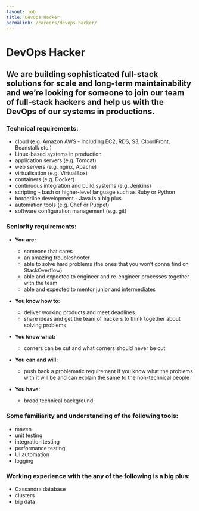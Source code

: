 ```yaml
---
layout: job
title: DevOps Hacker
permalink: /careers/devops-hacker/
---
```

# DevOps Hacker

## We are building sophisticated full-stack solutions for scale and long-term maintainability and we’re looking for someone to join our team of full-stack hackers and help us with the DevOps of our systems in productions.

### Technical requirements:

* cloud (e.g. Amazon AWS - including EC2, RDS, S3, CloudFront, Beanstalk etc.)
* Linux-based systems in production
* application servers (e.g. Tomcat)
* web servers (e.g. nginx, Apache)
* virtualisation (e.g. VirtualBox)
* containers (e.g. Docker)
* continuous integration and build systems (e.g. Jenkins)
* scripting - bash or higher-level language such as Ruby or Python
* borderline development - Java is a big plus
* automation tools (e.g. Chef or Puppet)
* software configuration management (e.g. git)

### Seniority requirements:

* **You are:**
  * someone that cares
  * an amazing troubleshooter
  * able to solve hard problems (the ones that you won’t gonna find on StackOverflow)
  * able and expected to engineer and re-engineer processes together with the team
  * able and expected to mentor junior and intermediates

* **You know how to:**
  * deliver working products and meet deadlines
  * share ideas and get the team of hackers to think together about solving problems
* **You know what:**
  * corners can be cut and what corners should never be cut

* **You can and will:**
  * push back a problematic requirement if you know what the problems with it will be and can explain the same to the non-technical people
* **You have:**
  * broad technical background

### Some familiarity and understanding of the following tools:

* maven
* unit testing
* integration testing
* performance testing
* UI automation
* logging

### Working experience with the any of the following is a big plus:

* Cassandra database
* clusters
* big data
